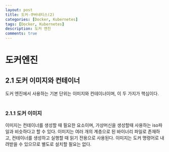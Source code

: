 ```yaml
---
layout: post
title: 도커-쿠버네티스(2)
categories: [Docker, Kubernetes]
tags: [Docker, Kubernetes]
description: 도커 엔진
comments: true
---
```


# **도커엔진**
## 2.1 도커 이미지와 컨테이너
도커 엔진에서 사용하는 기본 단위는 이미지와 컨테이너이며, 이 두 가지가 핵심이다.  
<br>
### 2.1.1 도커 이미지  
이미지는 컨테이너를 생성할 때 필요한 요소이며, 가상머신을 생성할때 사용하는 iso파일과 비슷하다고 할 수 있다. 이미지는 여러 개의 계층으로 된 바이너리 파일로 존재하고, 컨테이너를 생성하고 실행할 때 읽기 전용으로 사용된다. 이미지는 도커 명령어로 내려받을 수 있으므로 별도로 설치할 필요는 없다.
